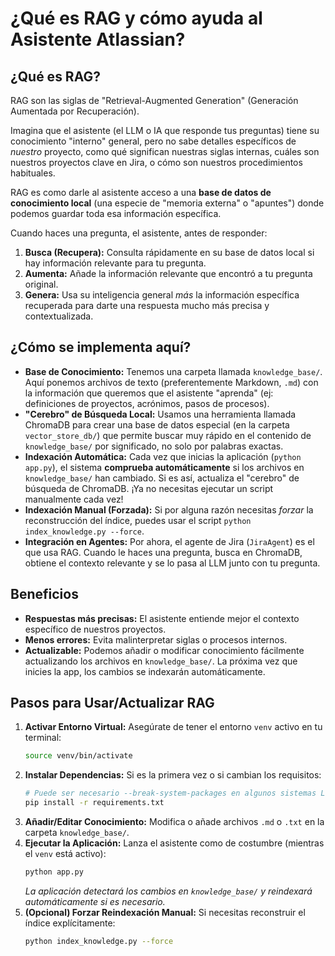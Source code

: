 # ¿Qué es RAG y cómo ayuda al Asistente Atlassian?

## ¿Qué es RAG?

RAG son las siglas de "Retrieval-Augmented Generation" (Generación Aumentada por Recuperación).

Imagina que el asistente (el LLM o IA que responde tus preguntas) tiene su conocimiento "interno" general, pero no sabe detalles específicos de *nuestro* proyecto, como qué significan nuestras siglas internas, cuáles son nuestros proyectos clave en Jira, o cómo son nuestros procedimientos habituales.

RAG es como darle al asistente acceso a una **base de datos de conocimiento local** (una especie de "memoria externa" o "apuntes") donde podemos guardar toda esa información específica.

Cuando haces una pregunta, el asistente, antes de responder:

1.  **Busca (Recupera):** Consulta rápidamente en su base de datos local si hay información relevante para tu pregunta.
2.  **Aumenta:** Añade la información relevante que encontró a tu pregunta original.
3.  **Genera:** Usa su inteligencia general *más* la información específica recuperada para darte una respuesta mucho más precisa y contextualizada.

## ¿Cómo se implementa aquí?

*   **Base de Conocimiento:** Tenemos una carpeta llamada `knowledge_base/`. Aquí ponemos archivos de texto (preferentemente Markdown, `.md`) con la información que queremos que el asistente "aprenda" (ej: definiciones de proyectos, acrónimos, pasos de procesos).
*   **"Cerebro" de Búsqueda Local:** Usamos una herramienta llamada ChromaDB para crear una base de datos especial (en la carpeta `vector_store_db/`) que permite buscar muy rápido en el contenido de `knowledge_base/` por significado, no solo por palabras exactas.
*   **Indexación Automática:** Cada vez que inicias la aplicación (`python app.py`), el sistema **comprueba automáticamente** si los archivos en `knowledge_base/` han cambiado. Si es así, actualiza el "cerebro" de búsqueda de ChromaDB. ¡Ya no necesitas ejecutar un script manualmente cada vez!
*   **Indexación Manual (Forzada):** Si por alguna razón necesitas *forzar* la reconstrucción del índice, puedes usar el script `python index_knowledge.py --force`.
*   **Integración en Agentes:** Por ahora, el agente de Jira (`JiraAgent`) es el que usa RAG. Cuando le haces una pregunta, busca en ChromaDB, obtiene el contexto relevante y se lo pasa al LLM junto con tu pregunta.

## Beneficios

*   **Respuestas más precisas:** El asistente entiende mejor el contexto específico de nuestros proyectos.
*   **Menos errores:** Evita malinterpretar siglas o procesos internos.
*   **Actualizable:** Podemos añadir o modificar conocimiento fácilmente actualizando los archivos en `knowledge_base/`. La próxima vez que inicies la app, los cambios se indexarán automáticamente.

## Pasos para Usar/Actualizar RAG

1.  **Activar Entorno Virtual:** Asegúrate de tener el entorno `venv` activo en tu terminal:
    ```bash
    source venv/bin/activate
    ```
2.  **Instalar Dependencias:** Si es la primera vez o si cambian los requisitos:
    ```bash
    # Puede ser necesario --break-system-packages en algunos sistemas Linux
    pip install -r requirements.txt
    ```
3.  **Añadir/Editar Conocimiento:** Modifica o añade archivos `.md` o `.txt` en la carpeta `knowledge_base/`.
4.  **Ejecutar la Aplicación:** Lanza el asistente como de costumbre (mientras el `venv` está activo):
    ```bash
    python app.py
    ```
    *La aplicación detectará los cambios en `knowledge_base/` y reindexará automáticamente si es necesario.*
5.  **(Opcional) Forzar Reindexación Manual:** Si necesitas reconstruir el índice explícitamente:
    ```bash
    python index_knowledge.py --force
    ```
